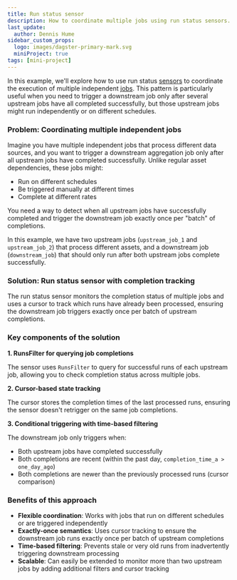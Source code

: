 ```yaml
---
title: Run status sensor
description: How to coordinate multiple jobs using run status sensors.
last_update:
  author: Dennis Hume
sidebar_custom_props:
  logo: images/dagster-primary-mark.svg
  miniProject: true
tags: [mini-project]
---
```


In this example, we'll explore how to use run status [sensors](/guides/automate/sensors) to coordinate the execution of multiple independent [jobs](/guides/build/jobs). This pattern is particularly useful when you need to trigger a downstream job only after several upstream jobs have all completed successfully, but those upstream jobs might run independently or on different schedules.

### Problem: Coordinating multiple independent jobs

Imagine you have multiple independent jobs that process different data sources, and you want to trigger a downstream aggregation job only after all upstream jobs have completed successfully. Unlike regular asset dependencies, these jobs might:

- Run on different schedules
- Be triggered manually at different times
- Complete at different rates

You need a way to detect when all upstream jobs have successfully completed and trigger the downstream job exactly once per "batch" of completions.

<CodeExample
  path="docs_projects/project_mini/src/project_mini/defs/run_status_sensor/assets.py"
  language="python"
  title="assets.py"
/>

In this example, we have two upstream jobs (`upstream_job_1` and `upstream_job_2`) that process different assets, and a downstream job (`downstream_job`) that should only run after both upstream jobs complete successfully.

### Solution: Run status sensor with completion tracking

The run status sensor monitors the completion status of multiple jobs and uses a cursor to track which runs have already been processed, ensuring the downstream job triggers exactly once per batch of upstream completions.

<CodeExample
  path="docs_projects/project_mini/src/project_mini/defs/run_status_sensor/sensors.py"
  language="python"
  title="sensors.py"
/>

### Key components of the solution

**1. RunsFilter for querying job completions**
<CodeExample
  path="docs_projects/project_mini/src/project_mini/defs/run_status_sensor/sensors.py"
  startAfter="start_runs_filter"
  endBefore="end_runs_filter"
  language="python"
  title="sensors.py"
/>

The sensor uses `RunsFilter` to query for successful runs of each upstream job, allowing you to check completion status across multiple jobs.

**2. Cursor-based state tracking**
<CodeExample
  path="docs_projects/project_mini/src/project_mini/defs/run_status_sensor/sensors.py"
  startAfter="start_cursor_tracking"
  endBefore="end_cursor_tracking"
  language="python"
  title="sensors.py"
/>

The cursor stores the completion times of the last processed runs, ensuring the sensor doesn't retrigger on the same job completions.

**3. Conditional triggering with time-based filtering**
<CodeExample
  path="docs_projects/project_mini/src/project_mini/defs/run_status_sensor/sensors.py"
  startAfter="start_conditional_trigger"
  endBefore="end_conditional_trigger"
  language="python"
  title="sensors.py"
/>

The downstream job only triggers when:
- Both upstream jobs have completed successfully
- Both completions are recent (within the past day, `completion_time_a > one_day_ago`)
- Both completions are newer than the previously processed runs (cursor comparison)

### Benefits of this approach

- **Flexible coordination**: Works with jobs that run on different schedules or are triggered independently
- **Exactly-once semantics**: Uses cursor tracking to ensure the downstream job runs exactly once per batch of upstream completions
- **Time-based filtering**: Prevents stale or very old runs from inadvertently triggering downstream processing
- **Scalable**: Can easily be extended to monitor more than two upstream jobs by adding additional filters and cursor tracking

